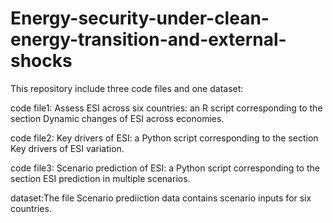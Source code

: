 # Energy-security-under-clean-energy-transition-and-external-shocks

This repository include three code files and one dataset:

code file1: Assess ESI across six countries: an R script corresponding to the section Dynamic changes of ESI across economies.

code file2: Key drivers of ESI: a Python script corresponding to the section Key drivers of ESI variation.

code file3: Scenario prediction of ESI: a Python script corresponding to the section ESI prediction in multiple scenarios.

dataset:The file Scenario prediiction data contains scenario inputs for six countries.

